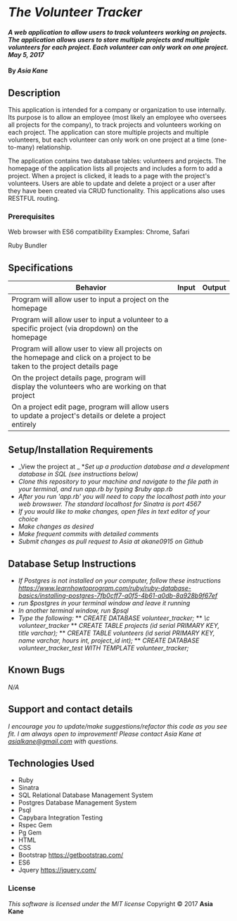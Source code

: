 # _The Volunteer Tracker_

#### _A web application to allow users to track volunteers working on projects.  The application allows users to store multiple projects and multiple volunteers for each project.  Each volunteer can only work on one project.   May 5, 2017_

#### By _**Asia Kane**_

## Description

This application is intended for a company or organization to use internally.  Its purpose is to allow an employee (most likely an employee who oversees all projects for the company), to track projects and volunteers working on each project.  The application can store multiple projects and multiple volunteers, but each volunteer can only work on one project at a time (one-to-many) relationship.

The application contains two database tables: volunteers and projects. The homepage of the application lists all projects and includes a form to add a project.  When a project is clicked, it leads to a page with the project's volunteers.  Users are able to update and delete a project or a user after they have been created via CRUD functionality.  This applications also uses RESTFUL routing.

### Prerequisites

Web browser with ES6 compatibility
Examples: Chrome, Safari

Ruby
Bundler

## Specifications
| Behavior |  Input   |  Output  |
|----------|:--------:|:--------:|
|Program will allow user to input a project on the homepage|||
|Program will allow user to input a volunteer to a specific project (via dropdown) on the homepage|||
|Program will allow user to view all projects on the homepage and click on a project to be taken to the project details page|||
|On the project details page, program will display the volunteers who are working on that project|||
|On a project edit page, program will allow users to update a project's details or delete a project entirely|||


## Setup/Installation Requirements

* _View the project at               _
*_Set up a production database and a development database in SQL (see instructions below)_
* _Clone this repository to your machine and navigate to the file path in your terminal, and run app.rb by typing $ruby app.rb_
* _After you run 'app.rb' you will need to copy the localhost path into your web browswer. The standard localhost for Sinatra is port 4567_
* _If you would like to make changes, open files in text editor of your choice_
* _Make changes as desired_
* _Make frequent commits with detailed comments_
* _Submit changes as pull request to Asia at akane0915 on Github_

## Database Setup Instructions
* _If Postgres is not installed on your computer, follow these instructions https://www.learnhowtoprogram.com/ruby/ruby-database-basics/installing-postgres-7fb0cff7-a0f5-4b61-a0db-8a928b9f67ef_
* _run $postgres in your terminal window and leave it running_
* _In another terminal window, run $psql_
* _Type the following:_
** _CREATE DATABASE volunteer_tracker;_
** _\c volunteer_tracker_
** _CREATE TABLE projects (id serial PRIMARY KEY, title varchar);_
** _CREATE TABLE volunteers (id serial PRIMARY KEY, name varchar, hours int, project_id int);_
** _CREATE DATABASE volunteer_tracker_test WITH TEMPLATE volunteer_tracker;_

## Known Bugs
_N/A_

## Support and contact details
_I encourage you to update/make suggestions/refactor this code as you see fit. I am always open to improvement! Please contact Asia Kane at asialkane@gmail.com with questions._

## Technologies Used
* Ruby
* Sinatra
* SQL Relational Database Management System
* Postgres Database Management System
* Psql
* Capybara Integration Testing
* Rspec Gem
* Pg Gem
* HTML
* CSS
* Bootstrap https://getbootstrap.com/
* ES6
* Jquery https://jquery.com/


### License
*This software is licensed under the MIT license*
Copyright © 2017 **Asia Kane**
